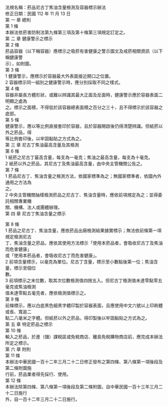 法規名稱：菸品尼古丁焦油含量檢測及容器標示辦法  
修正日期：民國 112 年 11 月 13 日  
第 一 章 總則  
第 1 條  
本辦法依菸害防制法第九條第三項及第十條第三項規定訂定之。  
第 二 章 健康警示之標示  
第 2 條  
菸品容器（以下稱容器）應標示之吸菸有害健康之警示圖文及戒菸相關資訊（以下稱健康警  
示），如附圖。  
第 3 條  
1 健康警示，應標示於容器最大外表面接近開口之位置。  
2 容器標示同一組別之健康警示時，應分別採取不同之樣式。  
第 4 條  
容器非屬長方體形狀，或難以辨識其最大正面及反面時，健康警示應於容器表面二明顯之處為  
之。標示之面積，不得低於該容器總表面積之百分之三十，且不得標示於該容器之底部。  
第 5 條  
健康警示，應以等比例直接套印於容器，且於容器開啟後仍得清楚辨識。但紙菸以外之菸品，得  
等比例套印後，以牢固黏貼之方式為之。  
第 三 章 尼古丁焦油最高含量及其檢測  
第 6 條  
1 紙菸之尼古丁最高含量，每支為一毫克；焦油之最高含量，每支為十毫克。  
2 紙菸以外之菸品，其尼古丁及焦油最高含量，由中央主管機關公告之。  
第 7 條  
1 菸品尼古丁、焦油含量之檢測方法，依國家標準為之；無國家標準者，依國內外通用之方法為  
之。  
2 中央主管機關抽樣檢測菸品之尼古丁、焦油含量時，應依前項規定為之；並得委託相關專業機  
關、機構、法人或團體辦理。  
第 四 章 尼古丁焦油含量之標示  


第 8 條  
1 菸品之尼古丁、焦油含量，應依菸品出廠檢測結果據實標示；無法依前條第一項規定檢測尼古  
丁、焦油含量之菸品，應依其使用方法標示「使用本菸品者，會吸收尼古丁及焦油而危害健康」  
或「使用本菸品者，會吸收尼古丁而危害健康」。  
2 前項含量標示，以毫克為單位。尼古丁含量，標示至小數點後第一位；焦油含量，標示至個位  
數。  
3 前項標示之末位數，取其次位數檢測值四捨五入。但尼古丁檢測值未達零點零五毫克或焦油檢測  
值未達零點五毫克者，應依檢測值標示之。  
第 9 條  
前條標示，應以白底黑色細黑字體印製於容器表面，且應使用中文六號以上印刷體或長、寬逾二  
點二八毫米之字體。但紙菸以外之菸品，得印製後以牢固黏貼之方式為之。  
第 五 章 特定菸品之標示  
第 10 條  
輸入之菸品，於進（儲）課稅區或免稅商店、離島免稅購物商店前，應完成本辦法所定之標示。  
第 六 章 附則  
第 11 條  
本辦法中華民國一百十二年三月二十二日修正發布之第四條、第八條第一項後段及第二條附圖施  
行前，菸品業者得先採行、使用。  
第 12 條  
本辦法除第四條、第八條第一項後段及第二條附圖，自中華民國一百十三年三月二十二日施行  
外，自一百十二年三月二十二日施行。  


